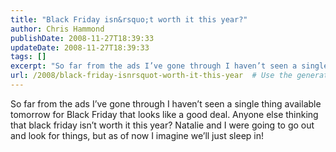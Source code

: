 ```yaml
---
title: "Black Friday isn&rsquo;t worth it this year?"
author: Chris Hammond
publishDate: 2008-11-27T18:39:33
updateDate: 2008-11-27T18:39:33
tags: []
excerpt: "So far from the ads I’ve gone through I haven’t seen a single thing available tomorrow for Black Friday that looks like a good deal. Anyone else thinking that black friday isn’t worth it this year? Natalie and I were going to go out and look for things, but as of now I imagine we’ll just sleep in!"
url: /2008/black-friday-isnrsquot-worth-it-this-year  # Use the generated URL with year
---
```

<p>So far from the ads I’ve gone through I haven’t seen a single thing available tomorrow for Black Friday that looks like a good deal. Anyone else thinking that black friday isn’t worth it this year? Natalie and I were going to go out and look for things, but as of now I imagine we’ll just sleep in!</p>
